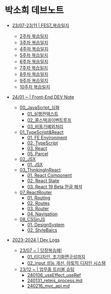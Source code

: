 # 박소희 데브노트
* [23/07-23/11 | FES7_복습일지](/00_FES7_복습일지/)
  * [2주차 복습일지](/00_FES7_복습일지/2주차%20복습.md)
  * [3주차 복습일지](/00_FES7_복습일지/3주차%20복습.md)
  * [4주차 복습일지](/00_FES7_복습일지/4주차%20복습.md)
  * [5주차 복습일지](/00_FES7_복습일지/5주차%20복습.md)
  * [6주차 복습일지](/00_FES7_복습일지/6주차%20복습.md)
  * [7주차 복습일지](/00_FES7_복습일지/7주차%20복습.md)
  * [8주차 복습일지](/00_FES7_복습일지/8주차%20복습.md)
  * [9주차 복습일지](/00_FES7_복습일지/9주차%20복습.md)
  * [10주차 복습일지](/00_FES7_복습일지/10주차%20복습.md)

* [24/01 ~ | Front-End DEV Note](/01_박소희%20데브노트/)
  * [00_JavaScript_심화](/01_박소희%20데브노트/00_JavaScript/)
    * [01_실행컨텍스트](/01_박소희%20데브노트/00_JavaScript/01_실행컨텍스트.md)
    * [02_콜스택과이벤트루프](/01_박소희%20데브노트/00_JavaScript/02_콜스택과이벤트루프.md)
    * [03_비동기예외처리](/01_박소희%20데브노트/00_JavaScript/03_비동기예외처리.md)
  * [01_TypeScript&React](/01_박소희%20데브노트/01_TypeScript&React)
    * [01. FE Environment](/01_박소희%20데브노트/01_TypeScript&React/01_FE_Environment.md)
    * [02. TypeScript](/01_박소희%20데브노트/01_TypeScript&React/02_TypeScript.md)
    * [03. React](/01_박소희%20데브노트/01_TypeScript&React/03_React.md)
    <!-- * [04. TestingLibrary](/01_박소희%20데브노트/01_TypeScript&React/04_TestingLibrary.md) -->
    * [05. Parcel](/01_박소희%20데브노트/01_TypeScript&React/05_Parcel.md)
  * [02_JSX](/01_박소희%20데브노트/02_JSX)
    * [01. JSX](/01_박소희%20데브노트/02_JSX/01_JSX.md)
  * [03_ThinkingInReact](/01_박소희%20데브노트/03_ThinkingInReact)
    * [01. React Component](/01_박소희%20데브노트/03_ThinkingInReact/01_ReactComponent.md)
    * [02. React State](/01_박소희%20데브노트/03_ThinkingInReact/02_ReactState.md)
    * [03. React 19 Beta 한글 해석](/01_박소희%20데브노트/03_ThinkingInReact/03_React19Beta.md)
    <!-- * [04_ReactHooks](/01_박소희%20데브노트/04_ReactHooks)
      * [01. Express](/01_박소희%20데브노트/04_ReactHooks/01_Express.md)
      * [02. Fetch API](/01_박소희%20데브노트/04_ReactHooks/02_FetchAPI.md)
      * [03. Hook](/01_박소희%20데브노트/04_ReactHooks/03_Hook.md)
      * [04. useRef](/01_박소희%20데브노트/04_ReactHooks/04_useRef+customHook.md)
      * [05. useHooks-ts](/01_박소희%20데브노트/04_ReactHooks/05_useHooks-ts.md)
    * [05_Test](/01_박소희%20데브노트/05_Test)
      * [01. TDD](/01_박소희%20데브노트/05_Test/01_TDD.md)
      * [02. ReactTestingLibrary](/01_박소희%20데브노트/05_Test/02_ReactTestingLibrary.md)
      * [03. MSW](/01_박소희%20데브노트/05_Test/03_MSW.md)
      * [04. Playwright](/01_박소희%20데브노트/05_Test/04_Playwright.md)
    * [06_ExternalStore](/01_박소희%20데브노트/06_ExternalStore)
      * [01. ExternalStore](/01_박소희%20데브노트/06_ExternalStore/01_ExternalStore.md)
      * [02. TSyringe](/01_박소희%20데브노트/06_ExternalStore/02_TSyringe.md)
      * [03. Redux](/01_박소희%20데브노트/06_ExternalStore/03_Redux.md)
      * [04. usestore-ts](/01_박소희%20데브노트/06_ExternalStore/04_usestore-ts.md) -->
  * [07_ReactRouter](/01_박소희%20데브노트/07_ReactRouter)
    * [01. Routing](/01_박소희%20데브노트/07_ReactRouter/01_Routing.md)
    * [02. Routes](/01_박소희%20데브노트/07_ReactRouter/02_Routes.md)
    * [03. Router](/01_박소희%20데브노트/07_ReactRouter/03_Router.md)
    * [04. Navigation](/01_박소희%20데브노트/07_ReactRouter/04_Navigation.md)
  * [08_CSSinJS](/01_박소희%20데브노트/08_CSSinJS)
    * [01. DesignSystem](/01_박소희%20데브노트/08_CSSinJS/01_DesignSystem.md)
    * [02. StyleBaics](/01_박소희%20데브노트/08_CSSinJS/02_StyleBaics.md)
    <!-- * [03. CssinJS](/01_박소희%20데브노트/08_CSSinJS/03_CssinJS.md)
    * [04. styled-components](/01_박소희%20데브노트/08_CSSinJS/04_styled-components.md)
    * [05. props_attrs](/01_박소희%20데브노트/08_CSSinJS/05_props_attrs.md)
    * [06. GlobalStyles_Theme](/01_박소희%20데브노트/08_CSSinJS/06_GlobalStyles_Theme.md) -->

* [2023-2024 | Dev Logs](/02_개발%20일지/)
  * [23/07 ~ | 당장복습헤!](/02_개발%20일지/당장복습헤!/)
    * [01_리디자인, 초기화면구성까지](/02_개발%20일지/당장복습헤!/20230815-20230827.md)
    * [02_input 성능 개선, 아토믹 디자인 시스템](/02_개발%20일지/당장복습헤!/20231125-20231206.md)
  <!-- * [온라인쇼핑몰](/02_개발%20일지/온라인쇼핑몰/)
    * [01_기본기능개발](/02_개발%20일지/온라인쇼핑몰/01_기본기능개발)
      * [before..](/02_개발%20일지/온라인쇼핑몰/01_기본기능개발/01_before.md)
      * [listView](/02_개발%20일지/온라인쇼핑몰/01_기본기능개발/02_listView.md)
      * [productDetail](/02_개발%20일지/온라인쇼핑몰/01_기본기능개발/03_productDetail.md)
      * [cartView](/02_개발%20일지/온라인쇼핑몰/01_기본기능개발/04_cartView.md)
      * [putItemCart](/02_개발%20일지/온라인쇼핑몰/01_기본기능개발/05_putItemCart.md) -->
  * [23/12 ~ | 업무중 트러블 슈팅](/02_개발%20일지/업무%20중%20트러블슈팅/)
    * [240106_useEffect_useRef](/02_개발%20일지/업무%20중%20트러블슈팅/240106_useEffect_useRef.md)
    * [240131_retejs_process.md](/02_개발%20일지/업무%20중%20트러블슈팅/240131_retejs_process.md)
    * [240216_mvc_api.md](/02_개발%20일지/업무%20중%20트러블슈팅/240216_mvc_api.md)
    <!-- * [240228_link_prevendDefault.md](/02_개발%20일지/업무%20중%20트러블슈팅/240228_link_prevendDefault.md)
    * [240312_ContextProvider 실행 시점.md](/02_개발%20일지/업무%20중%20트러블슈팅/240312_ContextProvider%20실행%20시점.md)
    * [240229_CRUD C<->U 분기](/02_개발%20일지/업무%20중%20트러블슈팅/240229_CRUD.md) -->

<!-- * [정보처리기사](/03_정처기%20공부일지/)
  * [01_요구사항확인](/03_정처기%20공부일지/01_요구사항확인/)
    * [01_개발방법론](/03_정처기%20공부일지/01_요구사항확인/01_개발방법론.md) -->
